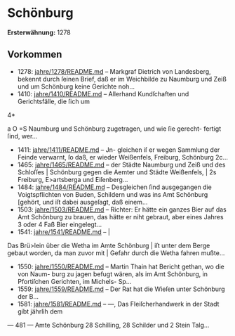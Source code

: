 # Schönburg

**Ersterwähnung:** 1278

## Vorkommen
- 1278: [jahre/1278/README.md](../jahre/1278/README.md) – Markgraf Dietrich von Landesberg, bekennt durch ſeinen
Brief, daß er im Weichbilde zu Naumburg und Zeiß und
um Schönburg keine Gerichte noh...
- 1410: [jahre/1410/README.md](../jahre/1410/README.md) – Allerhand Kundſchaften und Gerichtsfälle, die ſich um

4*


a O =S
Naumburg und Schönburg zugetragen, und wie ſie gerecht-
fertigt ſind, wer...
- 1411: [jahre/1411/README.md](../jahre/1411/README.md) – Jn-
gleichen iſ er wegen Sammlung der Feinde verwarnt, ſo
daß, er wieder Weißenfels, Freiburg, Schönburg 2c...
- 1465: [jahre/1465/README.md](../jahre/1465/README.md) – der Städte Naumburg und Zeiß und des Schloſſes |
Schönburg gegen die Aemter und Städte Weißenfels, |
2s Freiburg, E>artsberga und Eiſenberg...
- 1484: [jahre/1484/README.md](../jahre/1484/README.md) – Desgleichen ſind ausgegangen die
Voigtspflichten von Buden, Schildern und was ins Amt
Schönburg [gehört, und iſt dabei ausgeſagt, daß einem...
- 1503: [jahre/1503/README.md](../jahre/1503/README.md) – Richter: Er hätte ein ganzes
Bier auf das Amt Schönburg zu brauen, das hätte er
niht gebraut, aber eines Jahres 3 oder 4 Faß Bier
eingelegt...
- 1541: [jahre/1541/README.md](../jahre/1541/README.md) – |

Das Brü>lein über die Wetha im Amte Schönburg |
iſt unter dem Berge gebaut worden, da man zuvor mit |
Gefahr durch die Wetha fahren mußte...
- 1550: [jahre/1550/README.md](../jahre/1550/README.md) – Martin Thain hat Bericht gethan, wo die von Naum-
burg zu jagen befugt wären, als im Amt Schönburg, in
Pfortiſchen Gerichten, im Michels- Sp...
- 1559: [jahre/1559/README.md](../jahre/1559/README.md) – Der Rat hat die Wieſen unter Schönburg der B...
- 1581: [jahre/1581/README.md](../jahre/1581/README.md) – —, Das Fleiſcherhandwerk in der Stadt gibt jährlih dem


— 481 —
Amte Schönburg 28 Schilling, 28 Schilder und 2 Stein
Talg...
